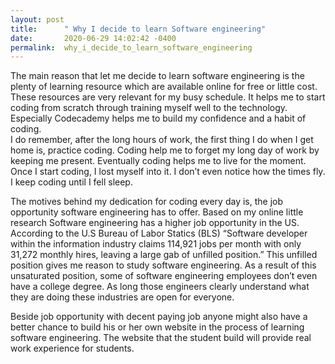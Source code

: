 ```yaml
---
layout: post
title:      " Why I decide to learn Software engineering"
date:       2020-06-29 14:02:42 -0400
permalink:  why_i_decide_to_learn_software_engineering
---
```



 
The main reason that let me decide to learn software engineering is the plenty of learning resource which are available online for free or little cost. These resources are very relevant for my busy schedule. It helps me to start coding from scratch through training myself well to the technology. Especially Codecademy helps me to build my confidence and a habit of coding.  
I do remember, after the long hours of work, the first thing I do when I get home is, practice coding. Coding help me to forget my long day of work by keeping me present. Eventually coding helps me to live for the moment. Once I start coding, I lost myself into it. I don’t even notice how the times fly. I keep coding until I fell sleep.  

The motives behind my dedication for coding every day is, the job opportunity software engineering has to offer. Based on my online little research Software engineering has a higher job opportunity in the US. According to the U.S Bureau of Labor Statics (BLS) “Software developer within the information industry claims 114,921 jobs per month with only 31,272 monthly hires, leaving a large gab of unfilled position.” This unfilled position gives me reason to study software engineering. As a result of this unsaturated position, some of software engineering employees don’t even have a college degree. As long those engineers clearly understand what they are doing these industries are open for everyone. 

Beside job opportunity with decent paying job anyone might also have a better chance to build his or her own website in the process of learning software engineering. The website that the student build will provide real work experience for students.  

